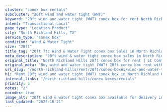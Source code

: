 ```yaml
---
cluster: "conex box rentals"
subcluster: "20ft wind and water tight (WWT)"
keyword: "20ft wind and water tight (WWT) conex box for rent North Richland Hills, TX"
intent: "Transactional-Local"
page_type: "Location-Product"
city: "North Richland Hills, TX"
service_type: "conex box"
condition: "Wind & Water Tight"
size: "20ft"
title_tag: "20ft 7tc Wind & Water Tight conex box Sales in North Richland Hills | LC Container"
meta_description: "20ft wind & water tight conex box sales in North Richland Hills. Fast delivery, competitive pricing. Serving conex boxes area. Quote ID: 1L7. Call (214) 524-4168 for your free quote today."
original_title: "North Richland Hills 20ft conex box for rent | LC Container"
original_meta: "Buy wind and water tight (WWT) 20ft conex box rent with local delivery in North Richland Hills, TX. LC Container — local Since 2003. Request a fast quote today."
url_slug: "/north-richland-hills/rent/20ft/conex-boxes/wind-and-water-tight-wwt"
h1: "Rent 20ft wind and water tight (WWT) conex box in North Richland Hills"
internal_links: "/north-richland-hills/conex-boxes/rentals"
priority: 3
notes: "2"
noindex: true
image_alt: "20ft wind & water tight conex box available for delivery in North Richland Hills"
last_updated: "2025-10-21"
---
```


<!-- TODO: Add unique city/inventory copy, images, and internal links here. -->
